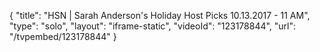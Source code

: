 {
    "title": "HSN | Sarah Anderson's Holiday Host Picks 10.13.2017 - 11 AM",
    "type": "solo",
    "layout": "iframe-static",
    "videoId": "123178844",
    "url": "\/tvpembed\/123178844"
}